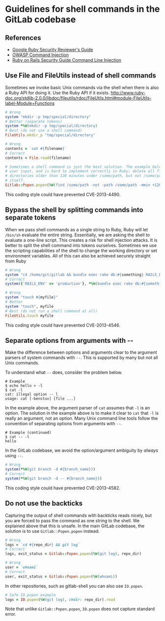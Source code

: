 # Guidelines for shell commands in the GitLab codebase

## References

- [Google Ruby Security Reviewer's Guide](https://code.google.com/p/ruby-security/wiki/Guide)
- [OWASP Command Injection](https://www.owasp.org/index.php/Command_Injection)
- [Ruby on Rails Security Guide Command Line Injection](http://guides.rubyonrails.org/security.html#command-line-injection)

## Use File and FileUtils instead of shell commands

Sometimes we invoke basic Unix commands via the shell when there is also a Ruby API for doing it. Use the Ruby API if it exists. <http://www.ruby-doc.org/stdlib-2.0.0/libdoc/fileutils/rdoc/FileUtils.html#module-FileUtils-label-Module+Functions>

```ruby
# Wrong
system "mkdir -p tmp/special/directory"
# Better (separate tokens)
system *%W(mkdir -p tmp/special/directory)
# Best (do not use a shell command)
FileUtils.mkdir_p "tmp/special/directory"

# Wrong
contents = `cat #{filename}`
# Correct
contents = File.read(filename)

# Sometimes a shell command is just the best solution. The example below has no
# user input, and is hard to implement correctly in Ruby: delete all files and
# directories older than 120 minutes under /some/path, but not /some/path
# itself.
Gitlab::Popen.popen(%W(find /some/path -not -path /some/path -mmin +120 -delete))
```

This coding style could have prevented CVE-2013-4490.

## Bypass the shell by splitting commands into separate tokens

When we pass shell commands as a single string to Ruby, Ruby will let `/bin/sh` evaluate the entire string. Essentially, we are asking the shell to evaluate a one-line script. This creates a risk for shell injection attacks. It is better to split the shell command into tokens ourselves. Sometimes we use the scripting capabilities of the shell to change the working directory or set environment variables. All of this can also be achieved securely straight from Ruby

```ruby
# Wrong
system "cd /home/git/gitlab && bundle exec rake db:#{something} RAILS_ENV=production"
# Correct
system({'RAILS_ENV' => 'production'}, *%W(bundle exec rake db:#{something}), chdir: '/home/git/gitlab')

# Wrong
system "touch #{myfile}"
# Better
system "touch", myfile
# Best (do not run a shell command at all)
FileUtils.touch myfile
```

This coding style could have prevented CVE-2013-4546.

## Separate options from arguments with --

Make the difference between options and arguments clear to the argument parsers of system commands with `--`. This is supported by many but not all Unix commands.

To understand what `--` does, consider the problem below.

```
# Example
$ echo hello > -l
$ cat -l
cat: illegal option -- l
usage: cat [-benstuv] [file ...]
```

In the example above, the argument parser of `cat` assumes that `-l` is an option. The solution in the example above is to make it clear to `cat` that `-l` is really an argument, not an option. Many Unix command line tools follow the convention of separating options from arguments with `--`.

```
# Example (continued)
$ cat -- -l
hello
```

In the GitLab codebase, we avoid the option/argument ambiguity by _always_ using `--`.

```ruby
# Wrong
system(*%W(git branch -d #{branch_name}))
# Correct
system(*%W(git branch -d -- #{branch_name}))
```

This coding style could have prevented CVE-2013-4582.

## Do not use the backticks

Capturing the output of shell commands with backticks reads nicely, but you are forced to pass the command as one string to the shell. We explained above that this is unsafe. In the main GitLab codebase, the solution is to use `Gitlab::Popen.popen` instead.

```ruby
# Wrong
logs = `cd #{repo_dir} && git log`
# Correct
logs, exit_status = Gitlab::Popen.popen(%W(git log), repo_dir)

# Wrong
user = `whoami`
# Correct
user, exit_status = Gitlab::Popen.popen(%W(whoami))
```

In other repositories, such as gitlab-shell you can also use `IO.popen`.

```ruby
# Safe IO.popen example
logs = IO.popen(%W(git log), chdir: repo_dir).read
```

Note that unlike `Gitlab::Popen.popen`, `IO.popen` does not capture standard error.

